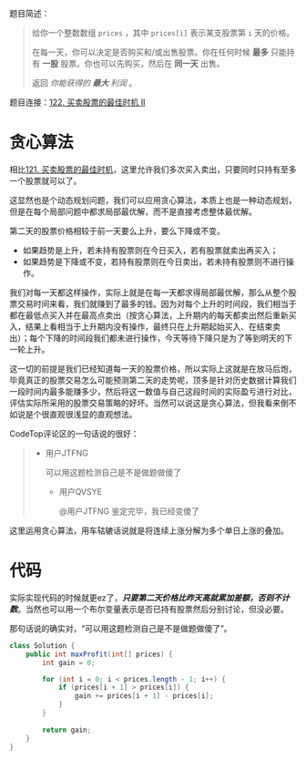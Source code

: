 题目简述：

> 给你一个整数数组 `prices` ，其中 `prices[i]` 表示某支股票第 `i` 天的价格。
>
> 在每一天，你可以决定是否购买和/或出售股票。你在任何时候 **最多** 只能持有 **一股** 股票。你也可以先购买，然后在 **同一天** 出售。
>
> 返回 *你能获得的 **最大** 利润* 。

题目连接：[122. 买卖股票的最佳时机 II](https://leetcode.cn/problems/best-time-to-buy-and-sell-stock-ii/)

# 贪心算法

相比[121. 买卖股票的最佳时机](https://leetcode.cn/problems/best-time-to-buy-and-sell-stock/)，这里允许我们多次买入卖出，只要同时只持有至多一个股票就可以了。

这显然也是个动态规划问题，我们可以应用贪心算法，本质上也是一种动态规划，但是在每个局部问题中都求局部最优解，而不是直接考虑整体最优解。

第二天的股票价格相较于前一天要么上升，要么下降或不变。

- 如果趋势是上升，若未持有股票则在今日买入，若有股票就卖出再买入；
- 如果趋势是下降或不变，若持有股票则在今日卖出，若未持有股票则不进行操作。

我们对每一天都这样操作，实际上就是在每一天都求得局部最优解，那么从整个股票交易时间来看，我们就赚到了最多的钱。因为对每个上升的时间段，我们相当于都在最低点买入并在最高点卖出（按贪心算法，上升期内的每天都卖出然后重新买入，结果上看相当于上升期内没有操作，最终只在上升期起始买入、在结束卖出）；每个下降的时间段我们都未进行操作，今天等待下降只是为了等到明天的下一轮上升。

这一切的前提是我们已经知道每一天的股票价格，所以实际上这就是在放马后炮，毕竟真正的股票交易怎么可能预测第二天的走势呢，顶多是针对历史数据计算我们一段时间内最多能赚多少，然后将这一数值与自己这段时间的实际盈亏进行对比，评估实际所采用的股票交易策略的好坏。当然可以说这是贪心算法，但我看来倒不如说是个很直观很浅显的直观想法。

CodeTop评论区的一句话说的很好：

> - 用户JTFNG
>
>   可以用这题检测自己是不是做题做傻了
>
>   - 用户QVSYE
>
>     @用户JTFNG 鉴定完毕，我已经变傻了

这里运用贪心算法，用车轱辘话说就是将连续上涨分解为多个单日上涨的叠加。

# 代码

实际实现代码的时候就更ez了，***只要第二天价格比昨天高就累加差额，否则不计数***。当然也可以用一个布尔变量表示是否已持有股票然后分别讨论，但没必要。

那句话说的确实对，“可以用这题检测自己是不是做题做傻了”。

```java
class Solution {
    public int maxProfit(int[] prices) {
        int gain = 0;

        for (int i = 0; i < prices.length - 1; i++) {
            if (prices[i + 1] > prices[i]) {
                gain += prices[i + 1] - prices[i];
            }
        }
        
        return gain;
    }
}
```
